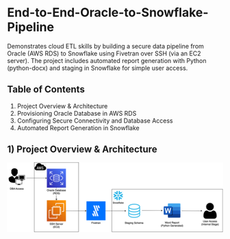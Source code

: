 # End-to-End-Oracle-to-Snowflake-Pipeline
Demonstrates cloud ETL skills by building a secure data pipeline from Oracle (AWS RDS) to Snowflake using Fivetran over SSH (via an EC2 server). The project includes automated report generation with Python (python-docx) and staging in Snowflake for simple user access.

## Table of Contents
1) Project Overview & Architecture
2) Provisioning Oracle Database in AWS RDS
3) Configuring Secure Connectivity and Database Access
4) Automated Report Generation in Snowflake

## 1) Project Overview & Architecture
![alt text](https://github.com/jerryzhangdata/End-to-End-Oracle-to-Snowflake-Pipeline/blob/main/Project%20Architecture.png)
